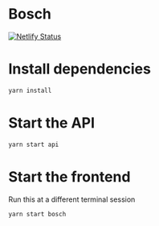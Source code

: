 

# Bosch
[![Netlify Status](https://api.netlify.com/api/v1/badges/5996c2cb-47af-405b-8877-4b7424b2e41f/deploy-status)](https://app.netlify.com/sites/likeabosch/deploys)


# Install dependencies
```bash
yarn install
```

# Start the API

```bash
yarn start api
```

# Start the frontend
Run this at a different terminal session

```bash
yarn start bosch
```
